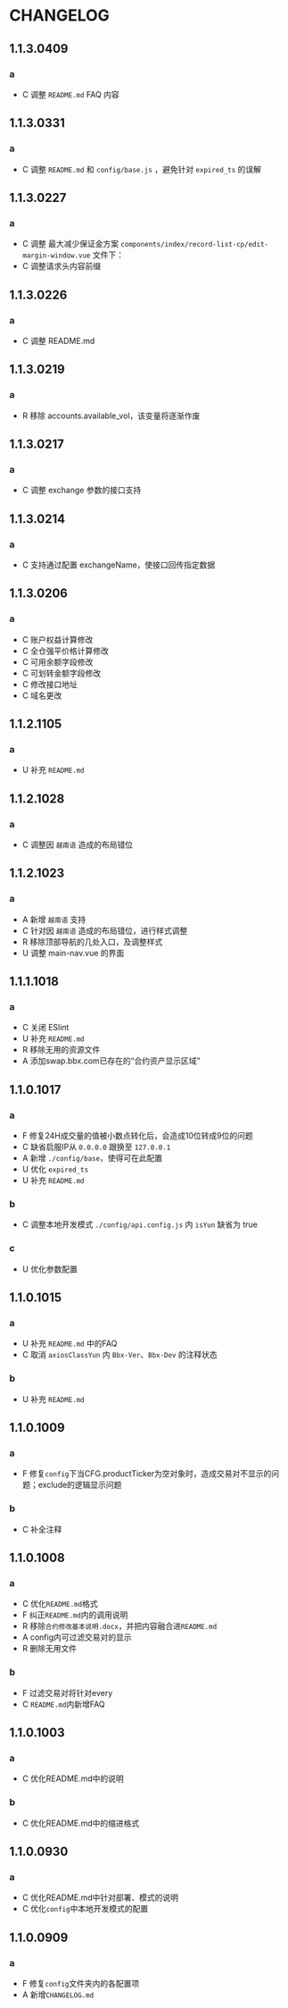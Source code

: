 # CHANGELOG

## 1.1.3.0409
### a
- C 调整 `README.md` FAQ 内容

## 1.1.3.0331
### a
- C 调整 `README.md` 和 `config/base.js` ，避免针对 `expired_ts` 的误解

## 1.1.3.0227
### a
- C 调整 最大减少保证金方案 `components/index/record-list-cp/edit-margin-window.vue` 文件下：
- C 调整请求头内容前缀

## 1.1.3.0226
### a
- C 调整 README.md

## 1.1.3.0219
### a
- R 移除 accounts.available_vol，该变量将逐渐作废

## 1.1.3.0217
### a
- C 调整 exchange 参数的接口支持

## 1.1.3.0214
### a
- C 支持通过配置 exchangeName，使接口回传指定数据

## 1.1.3.0206
### a
- C 账户权益计算修改
- C 全仓强平价格计算修改
- C 可用余额字段修改
- C 可划转金额字段修改
- C 修改接口地址
- C 域名更改

## 1.1.2.1105
### a
- U 补充 `README.md`

## 1.1.2.1028
### a
- C 调整因 `越南语` 造成的布局错位

## 1.1.2.1023
### a
- A 新增 `越南语` 支持
- C 针对因 `越南语` 造成的布局错位，进行样式调整
- R 移除顶部导航的几处入口，及调整样式
- U 调整 main-nav.vue 的界面

## 1.1.1.1018
### a
- C 关闭 ESlint
- U 补充 `README.md`
- R 移除无用的资源文件
- A 添加swap.bbx.com已存在的“合约资产显示区域”

## 1.1.0.1017
### a
- F 修复24H成交量的值被小数点转化后，会造成10位转成9位的问题
- C 缺省启服IP从 `0.0.0.0` 跟换至 `127.0.0.1`
- A 新增 `./config/base`，使得可在此配置
- U 优化 `expired_ts`
- U 补充 `README.md`
### b
- C 调整本地开发模式 `./config/api.config.js` 内 `isYun` 缺省为 true
### c
- U 优化参数配置

## 1.1.0.1015
### a
- U 补充 `README.md` 中的FAQ
- C 取消 `axiosClassYun` 内 `Bbx-Ver`、`Bbx-Dev` 的注释状态
### b
- U 补充 `README.md`

## 1.1.0.1009
### a
-   F 修复`config`下当CFG.productTicker为空对象时，造成交易对不显示的问题；exclude的逻辑显示问题
### b
-   C 补全注释

## 1.1.0.1008
### a
-   C 优化`README.md`格式
-   F 纠正`README.md`内的调用说明
-   R 移除`合约修改基本说明.docx`，并把内容融合进`README.md`
-   A config内可过滤交易对的显示
-   R 删除无用文件
### b
-   F 过滤交易对将针对every
-   C `README.md`内新增FAQ

## 1.1.0.1003
### a
-   C 优化README.md中的说明
### b
-   C 优化README.md中的缩进格式

## 1.1.0.0930
### a
-   C 优化README.md中针对部署、模式的说明
-   C 优化`config`中本地开发模式的配置

## 1.1.0.0909
### a
-   F 修复`config`文件夹内的各配置项
-   A 新增`CHANGELOG.md`
